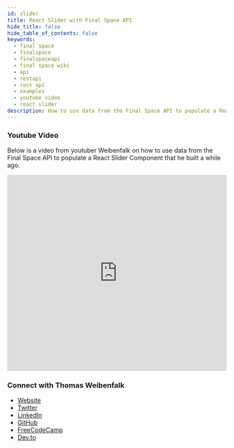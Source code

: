 ```yaml
---
id: slider
title: React Slider with Final Space API
hide_title: false
hide_table_of_contents: false
keywords:
  - final space
  - finalspace
  - finalspaceapi
  - final space wiki
  - api
  - restapi
  - rest api
  - examples
  - youtube video
  - react slider
description: How to use data from the Final Space API to populate a React Slider Component
---
```


### Youtube Video

Below is a video from youtuber Weibenfalk on how to use data from the Final Space API to populate a React Slider Component that he built a while ago.

<div style={{overflow: "hidden",    paddingBottom: "56.25%",
    paddingTop: "35px", height:"0", position: "relative"}}>
<iframe
  style={{
    position: "absolute",
    top: "0",
    left: "0",
    width: "100%",
    height: "100%",
  }}
  width="100%"
  height="450"
  src="https://www.youtube.com/embed/zmwG5lYQYRo"
  frameborder="0"
  allowfullscreen=""
  loading="lazy"
></iframe>
</div>

### **Connect with Thomas Weibenfalk**

- [Website](https://www.weibenfalk.com)
- [Twitter](https://twitter.com/weibenfalk)
- [LinkedIn](https://www.linkedin.com/in/thomas-weibenfalk-76356611/)
- [GitHub](https://github.com/weibenfalk)
- [FreeCodeCamp](https://www.freecodecamp.org/news/author/thomas-weibenfalk/)
- [Dev.to](https://dev.to/weibenfalk)
